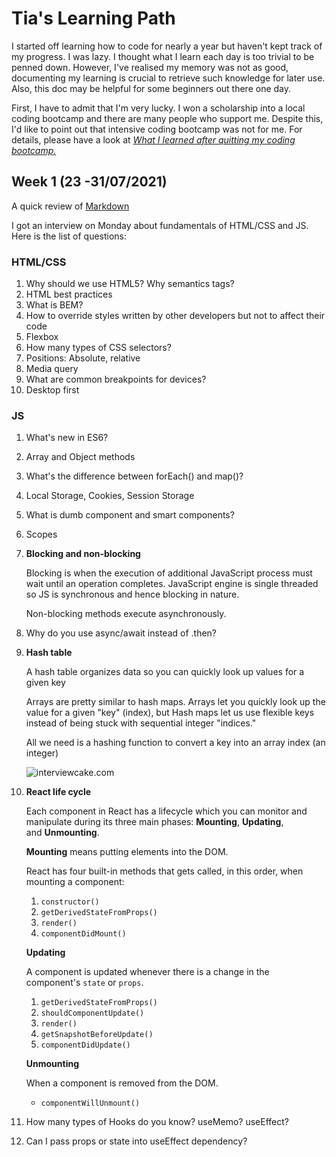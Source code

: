# Tia's Learning Path 

I started off learning how to code for nearly a year but haven't kept track of my progress. I was lazy. I thought what I learn each day is too trivial to be penned down. 
However, I've realised my memory was not as good, documenting my learning is crucial to retrieve such knowledge for later use. Also, this doc may be helpful for some beginners out there one day.

First, I have to admit that I'm very lucky. I won a scholarship into a local coding bootcamp and there are many people who support me. Despite this, I'd like to point out that intensive coding bootcamp was not for me. For details, please have a look at [*What I learned after quitting my coding bootcamp.*](https://tiacancode.hashnode.dev/what-ive-learned-after-quitting-my-coding-boot-camp-ckr54typw03a7sls10sa5aikt)


## Week 1 (23 -31/07/2021)
A quick review of [Markdown](https://docs.github.com/en/github/writing-on-github/getting-started-with-writing-and-formatting-on-github/basic-writing-and-formatting-syntax) 

I got an interview on Monday about fundamentals of HTML/CSS and JS. Here is the list of questions:
### HTML/CSS

1. Why should we use HTML5? Why semantics tags?
2. HTML best practices
3. What is BEM?
4. How to override styles written by other developers but not to affect their code
5. Flexbox 
6. How many types of CSS selectors?
7. Positions: Absolute, relative
8. Media query
9. What are common breakpoints for devices?
10. Desktop first

### JS

1. What's new in ES6?
2. Array and Object methods
3. What's the difference between forEach() and map()?
4. Local Storage, Cookies, Session Storage
5. What is dumb component and smart components?
6. Scopes
7. **Blocking and non-blocking**

    Blocking is when the execution of additional JavaScript process must wait until an operation completes. JavaScript engine is single threaded so JS is synchronous and hence blocking in nature.
    
    Non-blocking methods execute asynchronously.

8. Why do you use async/await instead of .then?
9. **Hash table**

    A hash table organizes data so you can quickly look up values for a given key

    Arrays are pretty similar to hash maps. Arrays let you quickly look up the value for a given "key" (index), but Hash maps let us use flexible keys instead of being stuck with sequential integer "indices." 

    All we need is a hashing function to convert a key into an array index (an integer)
    
    ![interviewcake.com](https://www.interviewcake.com/images/svgs/cs_for_hackers__hash_tables_lies_key_labeled.svg?bust=209 "Interviewcake.com")

    
10. **React life cycle**

    Each component in React has a lifecycle which you can monitor and manipulate during its three main phases: **Mounting**, **Updating**, and **Unmounting**.

    **Mounting** means putting elements into the DOM.

    React has four built-in methods that gets called, in this order, when mounting a component:

    1. `constructor()`
    2. `getDerivedStateFromProps()`
    3. `render()`
    4. `componentDidMount()`

    **Updating**

    A component is updated whenever there is a change in the component's `state` or `props`.

    1. `getDerivedStateFromProps()`
    2. `shouldComponentUpdate()`
    3. `render()`
    4. `getSnapshotBeforeUpdate()`
    5. `componentDidUpdate()`

    **Unmounting**

    When a component is removed from the DOM.

    - `componentWillUnmount()`

11. How many types of Hooks do you know? useMemo? useEffect? 
12. Can I pass props or state into useEffect dependency?




